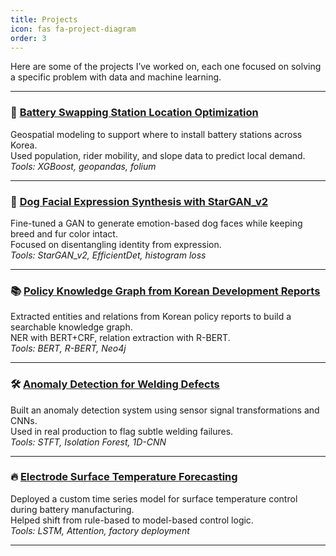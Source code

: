 ```yaml
---
title: Projects
icon: fas fa-project-diagram
order: 3
---
```


Here are some of the projects I’ve worked on, each one focused on solving a specific problem with data and machine learning.

---

### 🔋 [Battery Swapping Station Location Optimization](/projects/battery-swapping/)
Geospatial modeling to support where to install battery stations across Korea.  
Used population, rider mobility, and slope data to predict local demand.  
*Tools: XGBoost, geopandas, folium*

---

### 🐶 [Dog Facial Expression Synthesis with StarGAN_v2](/projects/dog-facial-synthesis/)
Fine-tuned a GAN to generate emotion-based dog faces while keeping breed and fur color intact.  
Focused on disentangling identity from expression.  
*Tools: StarGAN_v2, EfficientDet, histogram loss*

---

### 📚 [Policy Knowledge Graph from Korean Development Reports](/projects/policy-kg/)
Extracted entities and relations from Korean policy reports to build a searchable knowledge graph.  
NER with BERT+CRF, relation extraction with R-BERT.  
*Tools: BERT, R-BERT, Neo4j*

---

### 🛠 [Anomaly Detection for Welding Defects](/projects/welding-defect/)
Built an anomaly detection system using sensor signal transformations and CNNs.  
Used in real production to flag subtle welding failures.  
*Tools: STFT, Isolation Forest, 1D-CNN*

---

### 🔥 [Electrode Surface Temperature Forecasting](/projects/electrode-temperature/)
Deployed a custom time series model for surface temperature control during battery manufacturing.  
Helped shift from rule-based to model-based control logic.  
*Tools: LSTM, Attention, factory deployment*

---